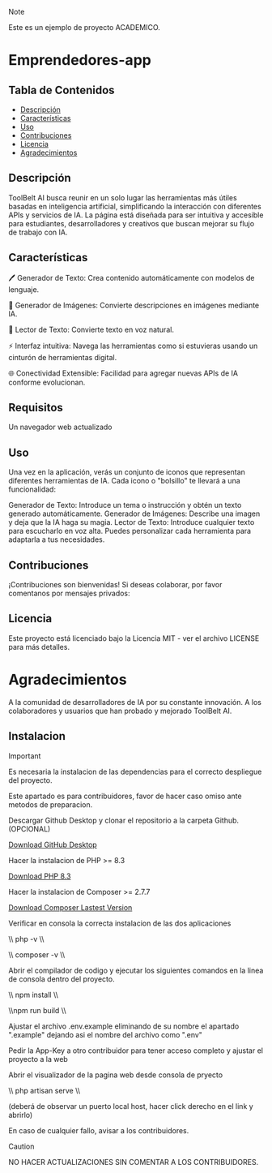 > [!NOTE]
> Este es un ejemplo de proyecto ACADEMICO.

# Emprendedores-app

## Tabla de Contenidos
- [Descripción](#descripción)
- [Características](#características)
- [Uso](#uso)
- [Contribuciones](#contribuciones)
- [Licencia](#licencia)
- [Agradecimientos](#agradecimientos)

## Descripción
ToolBelt AI busca reunir en un solo lugar las herramientas más útiles basadas en inteligencia artificial, simplificando la interacción con diferentes APIs y servicios de IA. La página está diseñada para ser intuitiva y accesible para estudiantes, desarrolladores y creativos que buscan mejorar su flujo de trabajo con IA.

## Características
🖊️ Generador de Texto: Crea contenido automáticamente con modelos de lenguaje.

🎨 Generador de Imágenes: Convierte descripciones en imágenes mediante IA.

📖 Lector de Texto: Convierte texto en voz natural.

⚡ Interfaz intuitiva: Navega las herramientas como si estuvieras usando un cinturón de herramientas digital.

🌐 Conectividad Extensible: Facilidad para agregar nuevas APIs de IA conforme evolucionan.

## Requisitos
Un navegador web actualizado

## Uso
Una vez en la aplicación, verás un conjunto de iconos que representan diferentes herramientas de IA. Cada icono o "bolsillo" te llevará a una funcionalidad:

Generador de Texto: Introduce un tema o instrucción y obtén un texto generado automáticamente.
Generador de Imágenes: Describe una imagen y deja que la IA haga su magia.
Lector de Texto: Introduce cualquier texto para escucharlo en voz alta.
Puedes personalizar cada herramienta para adaptarla a tus necesidades.

## Contribuciones
¡Contribuciones son bienvenidas! Si deseas colaborar, por favor comentanos por mensajes privados:

## Licencia
Este proyecto está licenciado bajo la Licencia MIT - ver el archivo LICENSE para más detalles.

# Agradecimientos
A la comunidad de desarrolladores de IA por su constante innovación.
A los colaboradores y usuarios que han probado y mejorado ToolBelt AI.

## Instalacion

> [!IMPORTANT]
> Es necesaria la instalacion de las dependencias para el correcto despliegue del proyecto.

Este apartado es para contribuidores, favor de hacer caso omiso ante metodos de preparacion.

Descargar Github Desktop y clonar el repositorio a la carpeta Github. (OPCIONAL)

[Download GitHub Desktop](https://desktop.github.com/download/)

Hacer la instalacion de PHP >= 8.3

[Download PHP 8.3](https://www.php.net/downloads.php)

Hacer la instalacion de Composer >= 2.7.7

[Download Composer Lastest Version](https://getcomposer.org/download/)

Verificar en consola la correcta instalacion de las dos aplicaciones

\\\ php -v \\\

\\\ composer -v \\\

Abrir el compilador de codigo y ejecutar los siguientes comandos en la linea de consola dentro del proyecto.

\\\ npm install \\\

\\\npm run build \\\

Ajustar el archivo .env.example eliminando de su nombre el apartado ".example" dejando asi el nombre del archivo como ".env"

Pedir la App-Key a otro contribuidor para tener acceso completo y ajustar el proyecto a la web

Abrir el visualizador de la pagina web desde consola de pryecto

\\\ php artisan serve \\\

(deberá de observar un puerto local host, hacer click derecho en el link y abrirlo)

En caso de cualquier fallo, avisar a los contribuidores.

> [!CAUTION]
> NO HACER ACTUALIZACIONES SIN COMENTAR A LOS CONTRIBUIDORES.
 
